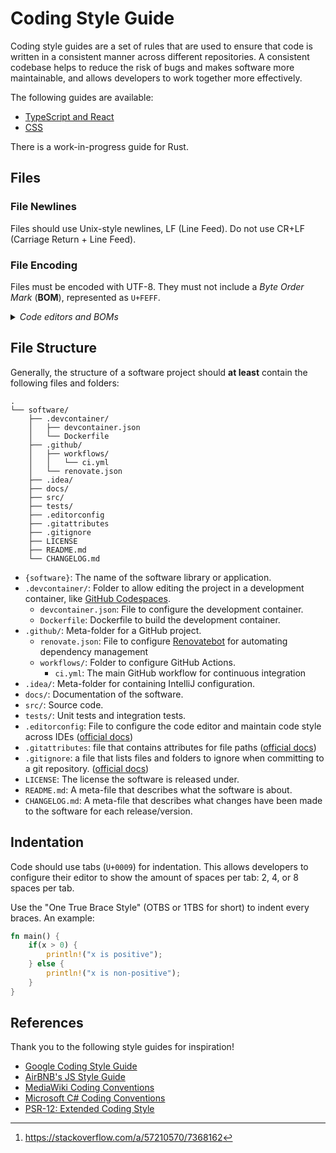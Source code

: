# Coding Style Guide
Coding style guides are a set of rules that are used to ensure that code is written in a consistent manner across
different repositories. A consistent codebase helps to reduce the risk of bugs and makes software more maintainable, and allows developers to work together more effectively.

The following guides are available:
* [TypeScript and React](./TS-JS-REACT.md)
* [CSS](./CSS.md)

There is a work-in-progress guide for Rust.

## Files
### File N~~e~~wlines
Files should use Unix-style newlines, LF (Line Feed). Do not use CR+LF (Carriage Return + Line Feed).

### File Encoding
Files must be encoded with UTF-8.
They must not include a _Byte Order Mark_ (**BOM**), represented as `U+FEFF`.

<details>
<summary><em>Code editors and BOMs</em></summary>

  * **Microsoft Notepad**: Most versions of Microsoft Notepad will always insert a BOM. This no longer happens in the Windows 10 May 2019 Update (Version 1903, build 10.0.18362).[^so-windows-10-notepad-bom] _However_, we do not support Microsoft Notepad as a suggested code editor for writing software.
  * **Visual Studio Code**: Visual Studio Code supports [saving files with different encodings](https://code.visualstudio.com/docs/editor/codebasics#_file-encoding-support).
    - To set the default file encoding:
        - Go to "Settings" (`Ctrl + ,` / `Cmd + ,`)
        - Text Editor → Files → Files: Encoding → "UTF-8"
    - To change a file's current encoding:
        - Open Command Palette (`Ctrl + Shift + P` / `Command + Shift + P`)
        - "Change File Encoding" then "Save with Encoding"
        - Select "UTF-8 without BOM (`utf8bom`)"
</details>

## File Structure
Generally, the structure of a software project should **at least** contain the following files and folders:
```
.
└── software/
    ├── .devcontainer/
    │   ├── devcontainer.json
    │   └── Dockerfile
    ├── .github/
    │   ├── workflows/
    │   │   └── ci.yml
    │   └── renovate.json
    ├── .idea/
    ├── docs/
    ├── src/
    ├── tests/
    ├── .editorconfig
    ├── .gitattributes
    ├── .gitignore
    ├── LICENSE
    ├── README.md
    └── CHANGELOG.md
```
* `{software}`: The name of the software library or application.
* `.devcontainer/`: Folder to allow editing the project in a development container, like [GitHub Codespaces](https://docs.github.com/en/codespaces).
  - `devcontainer.json`: File to configure the development container.
  - `Dockerfile`: Dockerfile to build the development container.
* `.github/`: Meta-folder for a GitHub project.
  - `renovate.json`: File to configure [Renovatebot](https://docs.renovatebot.com/) for automating dependency management
  - `workflows/`: Folder to configure GitHub Actions.
    - `ci.yml`: The main GitHub workflow for continuous integration
* `.idea/`: Meta-folder for containing IntelliJ configuration.
* `docs/`: Documentation of the software.
* `src/`: Source code.
* `tests/`: Unit tests and integration tests.
* `.editorconfig`: File to configure the code editor and maintain code style across IDEs ([official docs](https://editorconfig.org/))
* `.gitattributes`: file that contains attributes for file paths ([official docs](https://git-scm.com/docs/gitattributes))
* `.gitignore`: a file that lists files and folders to ignore when committing to a git repository. ([official docs](https://git-scm.com/docs/gitignore))
* `LICENSE`: The license the software is released under.
* `README.md`: A meta-file that describes what the software is about.
* `CHANGELOG.md`: A meta-file that describes what changes have been made to the software for each release/version.

## Indentation
Code should use tabs (`U+0009`) for indentation. This allows developers to configure their editor to show the amount of spaces per tab: 2, 4, or 8 spaces per tab.

Use the "One True Brace Style" (OTBS or 1TBS for short) to indent every braces. An example:
```rust
fn main() {
    if(x > 0) {
        println!("x is positive");
    } else {
        println!("x is non-positive");
    }
}
```

## References
Thank you to the following style guides for inspiration!
* [Google Coding Style Guide](https://google.github.io/styleguide/)
* [AirBNB's JS Style Guide](https://github.com/airbnb/javascript)
* [MediaWiki Coding Conventions](https://www.mediawiki.org/wiki/Manual:Coding_conventions)
* [Microsoft C# Coding Conventions](https://docs.microsoft.com/en-us/dotnet/csharp/fundamentals/coding-style/coding-conventions)
* [PSR-12: Extended Coding Style](https://www.php-fig.org/psr/psr-12/)
[^so-windows-10-notepad-bom]: https://stackoverflow.com/a/57210570/7368162